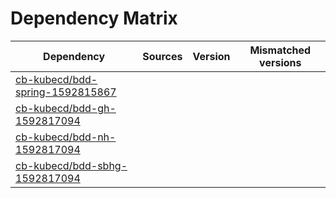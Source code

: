 # Dependency Matrix

Dependency | Sources | Version | Mismatched versions
---------- | ------- | ------- | -------------------
[cb-kubecd/bdd-spring-1592815867](https://github.com/cb-kubecd/bdd-spring-1592815867.git) |  | []() | 
[cb-kubecd/bdd-gh-1592817094](https://github.com/cb-kubecd/bdd-gh-1592817094.git) |  | []() | 
[cb-kubecd/bdd-nh-1592817094](https://github.com/cb-kubecd/bdd-nh-1592817094.git) |  | []() | 
[cb-kubecd/bdd-sbhg-1592817094](https://github.com/cb-kubecd/bdd-sbhg-1592817094.git) |  | []() | 
